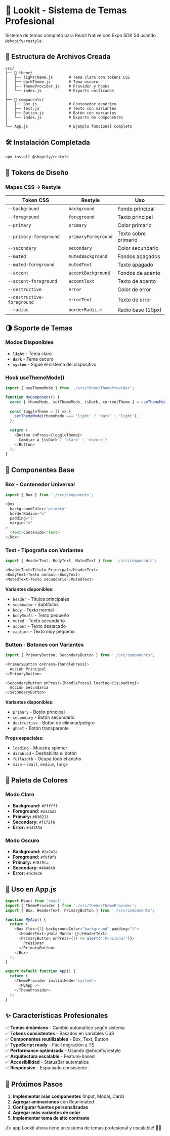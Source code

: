 # 🎨 Lookit - Sistema de Temas Profesional

Sistema de temas completo para React Native con Expo SDK 54 usando `@shopify/restyle`.

## 📁 Estructura de Archivos Creada

```
src/
├── 🎨 theme/
│   ├── lightTheme.js       # Tema claro con tokens CSS
│   ├── darkTheme.js        # Tema oscuro
│   ├── ThemeProvider.js    # Provider y hooks
│   └── index.js            # Exports unificados
│
├── 🧩 components/
│   ├── Box.js              # Contenedor genérico
│   ├── Text.js             # Texto con variantes
│   ├── Button.js           # Botón con variantes
│   └── index.js            # Exports de componentes
│
└── App.js                  # Ejemplo funcional completo
```

## 🛠️ Instalación Completada

```bash
npm install @shopify/restyle
```

## 🎯 Tokens de Diseño

### Mapeo CSS → Restyle

| Token CSS | Restyle | Uso |
|-----------|---------|-----|
| `--background` | `background` | Fondo principal |
| `--foreground` | `foreground` | Texto principal |
| `--primary` | `primary` | Color primario |
| `--primary-foreground` | `primaryForeground` | Texto sobre primario |
| `--secondary` | `secondary` | Color secundario |
| `--muted` | `mutedBackground` | Fondos apagados |
| `--muted-foreground` | `mutedText` | Texto apagado |
| `--accent` | `accentBackground` | Fondos de acento |
| `--accent-foreground` | `accentText` | Texto de acento |
| `--destructive` | `error` | Color de error |
| `--destructive-foreground` | `errorText` | Texto de error |
| `--radius` | `borderRadii.m` | Radio base (10px) |

## 🌗 Soporte de Temas

### Modos Disponibles
- **`light`** - Tema claro
- **`dark`** - Tema oscuro  
- **`system`** - Sigue el sistema del dispositivo

### Hook useThemeMode()
```javascript
import { useThemeMode } from './src/theme/ThemeProvider';

function MyComponent() {
  const { themeMode, setThemeMode, isDark, currentTheme } = useThemeMode();
  
  const toggleTheme = () => {
    setThemeMode(themeMode === 'light' ? 'dark' : 'light');
  };
  
  return (
    <Button onPress={toggleTheme}>
      Cambiar a {isDark ? 'claro' : 'oscuro'}
    </Button>
  );
}
```

## 🧩 Componentes Base

### Box - Contenedor Universal
```javascript
import { Box } from './src/components';

<Box 
  backgroundColor="primary"
  borderRadius="m"
  padding="l"
  margin="m"
>
  <Text>Contenido</Text>
</Box>
```

### Text - Tipografía con Variantes
```javascript
import { HeaderText, BodyText, MutedText } from './src/components';

<HeaderText>Título Principal</HeaderText>
<BodyText>Texto normal</BodyText>
<MutedText>Texto secundario</MutedText>
```

**Variantes disponibles:**
- `header` - Títulos principales
- `subheader` - Subtítulos
- `body` - Texto normal
- `bodySmall` - Texto pequeño
- `muted` - Texto secundario
- `accent` - Texto destacado
- `caption` - Texto muy pequeño

### Button - Botones con Variantes
```javascript
import { PrimaryButton, SecondaryButton } from './src/components';

<PrimaryButton onPress={handlePress}>
  Acción Principal
</PrimaryButton>

<SecondaryButton onPress={handlePress} loading={isLoading}>
  Acción Secundaria
</SecondaryButton>
```

**Variantes disponibles:**
- `primary` - Botón principal
- `secondary` - Botón secundario
- `destructive` - Botón de eliminar/peligro
- `ghost` - Botón transparente

**Props especiales:**
- `loading` - Muestra spinner
- `disabled` - Deshabilita el botón
- `fullWidth` - Ocupa todo el ancho
- `size` - `small`, `medium`, `large`

## 🎨 Paleta de Colores

### Modo Claro
- **Background:** `#ffffff`
- **Foreground:** `#2a2a2a`
- **Primary:** `#030213`
- **Secondary:** `#f1f2f6`
- **Error:** `#d4183d`

### Modo Oscuro
- **Background:** `#2a2a2a`
- **Foreground:** `#f8f9fa`
- **Primary:** `#f8f9fa`
- **Secondary:** `#404040`
- **Error:** `#dc2626`

## 🚀 Uso en App.js

```javascript
import React from 'react';
import { ThemeProvider } from './src/theme/ThemeProvider';
import { Box, HeaderText, PrimaryButton } from './src/components';

function MyApp() {
  return (
    <Box flex={1} backgroundColor="background" padding="l">
      <HeaderText>¡Hola Mundo! 👋</HeaderText>
      <PrimaryButton onPress={() => alert('¡Funciona!')}>
        Presionar
      </PrimaryButton>
    </Box>
  );
}

export default function App() {
  return (
    <ThemeProvider initialMode="system">
      <MyApp />
    </ThemeProvider>
  );
}
```

## ✨ Características Profesionales

✅ **Temas dinámicos** - Cambio automático según sistema  
✅ **Tokens consistentes** - Basados en variables CSS  
✅ **Componentes reutilizables** - Box, Text, Button  
✅ **TypeScript ready** - Fácil migración a TS  
✅ **Performance optimizada** - Usando @shopify/restyle  
✅ **Arquitectura escalable** - Feature-based  
✅ **Accesibilidad** - StatusBar automática  
✅ **Responsive** - Espaciado consistente  

## 🎯 Próximos Pasos

1. **Implementar más componentes** (Input, Modal, Card)
2. **Agregar animaciones** con Reanimated
3. **Configurar fuentes personalizadas**
4. **Agregar más variantes de color**
5. **Implementar tema de alto contraste**

¡Tu app Lookit ahora tiene un sistema de temas profesional y escalable! 🎨✨